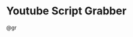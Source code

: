 <!--
author:   Daniel Hoffmann
version:  0.2.0
language: en
narrator: US English Female

script: https://cdn.jsdelivr.net/gh/kaptn-seebar/english-lia@latest/base.js
script: https://cdn.jsdelivr.net/gh/kaptn-seebar/english-lia@latest/consys.js
script: https://cdn.jsdelivr.net/gh/kaptn-seebar/english-lia@latest/grabber.js
script: https://cdn.jsdelivr.net/gh/kaptn-seebar/english-lia@latest/grabber-lia-bridge.js
script: https://cdn.jsdelivr.net/gh/kaptn-seebar/english-lia@latest/lul.js
link: https://cdn.jsdelivr.net/gh/kaptn-seebar/english-lia@latest/lul.css
link: https://cdn.jsdelivr.net/gh/kaptn-seebar/english-lia@latest/consys.css

@gr: @grabber({})
@grabber
Please select a <a href="https://www.youtube.com/results?search_query=science&sp=EgIoAQ%253D%253D" target="_blank">youtube video with captions!</a> 

<script input="hidden" defer>
  startGrabber(@0);
</script>

<div id='grabber-frame'></div>
@end
-->

# Youtube Script Grabber 
@gr
